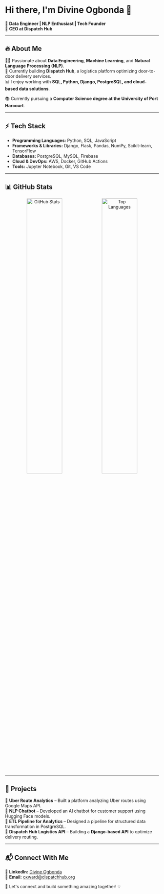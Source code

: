 # Hi there, I'm Divine Ogbonda 👋

🚀 **Data Engineer | NLP Enthusiast | Tech Founder**  
📍 **CEO at Dispatch Hub**  

---

## 🔥 About Me

👨‍💻 Passionate about **Data Engineering**, **Machine Learning**, and **Natural Language Processing (NLP)**.  
🎯 Currently building **Dispatch Hub**, a logistics platform optimizing door-to-door delivery services.  
📊 I enjoy working with **SQL, Python, Django, PostgreSQL, and cloud-based data solutions**.

📚 Currently pursuing a **Computer Science degree at the University of Port Harcourt**.

---

## ⚡ Tech Stack

- **Programming Languages:** Python, SQL, JavaScript
- **Frameworks & Libraries:** Django, Flask, Pandas, NumPy, Scikit-learn, TensorFlow
- **Databases:** PostgreSQL, MySQL, Firebase
- **Cloud & DevOps:** AWS, Docker, GitHub Actions
- **Tools:** Jupyter Notebook, Git, VS Code

---

## 📊 GitHub Stats

<p align="center">
  <img src="https://camo.githubusercontent.com/614f78ffcc10fcc26264672d708995a86268a993b971267f971be630ae8217cd/68747470733a2f2f6769746875622d726561646d652d73746174732e76657263656c2e6170702f6170693f757365726e616d653d64657673796c76612673686f775f69636f6e733d74727565267468656d653d6461726b" alt="GitHub Stats" width="48%">
  <img src="https://camo.githubusercontent.com/963a7d793d43072f8c285118a0fa22538f7e4946755e22f56f3fef275df98c7b/68747470733a2f2f6769746875622d726561646d652d73746174732e76657263656c2e6170702f6170692f746f702d6c616e67732f3f757365726e616d653d64657673796c7661266c61796f75743d636f6d70616374267468656d653d6461726b" alt="Top Languages" width="48%">
</p>

---

## 🌟 Projects

🔹 **Uber Route Analytics** – Built a platform analyzing Uber routes using Google Maps API.  
🔹 **NLP Chatbot** – Developed an AI chatbot for customer support using Hugging Face models.  
🔹 **ETL Pipeline for Analytics** – Designed a pipeline for structured data transformation in PostgreSQL.  
🔹 **Dispatch Hub Logistics API** – Building a **Django-based API** to optimize delivery routing.  

---

## 📬 Connect With Me

🔗 **LinkedIn:** [Divine Ogbonda](https://www.linkedin.com/in/divine-ogbonda-625014179/)  
📧 **Email:** [oxward@dispatchhub.org](mailto:oxward@dispatchhub.org)  

🚀 Let's connect and build something amazing together! 💡
